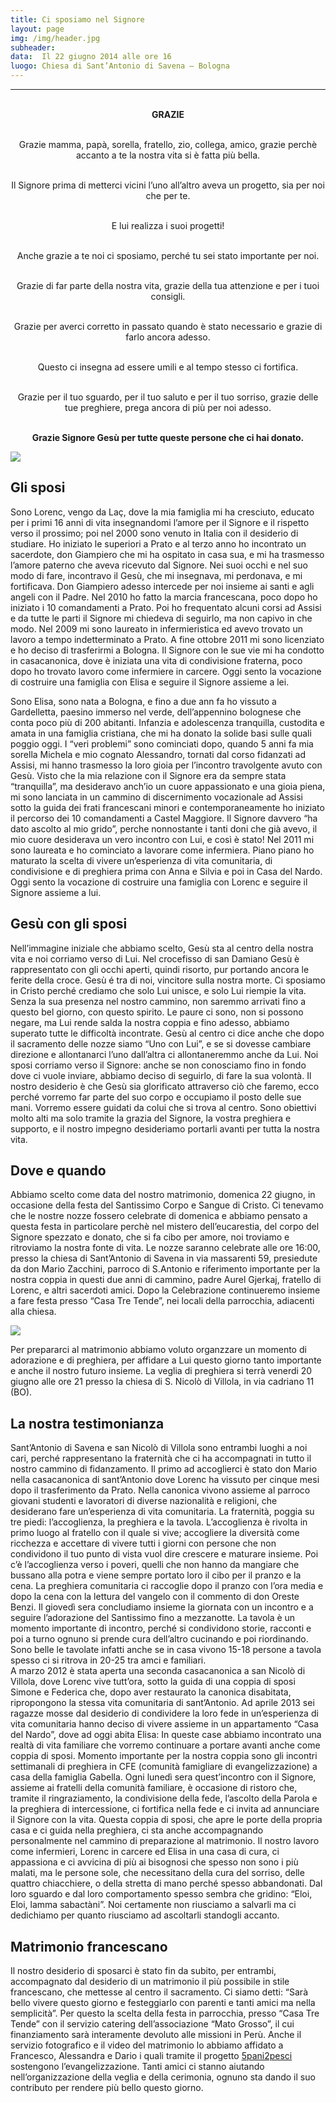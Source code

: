 ```yaml
---
title: Ci sposiamo nel Signore
layout: page
img: /img/header.jpg
subheader:
data:  Il 22 giugno 2014 alle ore 16
luogo: Chiesa di Sant’Antonio di Savena – Bologna
---
```


---

<div style="text-align:center;">
<br><b>GRAZIE</b><br><br>

Grazie mamma, papà, sorella, fratello, zio, collega, amico, 
grazie perchè accanto a te la nostra vita si è fatta più bella.<br><br>

Il Signore prima di metterci vicini l’uno all’altro aveva un progetto, sia per noi che per te.<br><br>

E lui realizza i suoi progetti!<br><br>

Anche grazie a te noi ci sposiamo, perché tu sei stato importante per noi.<br><br>

Grazie di far parte della nostra vita, 
grazie della tua attenzione e per i tuoi consigli.<br><br>

Grazie per averci corretto in passato quando è stato necessario e grazie di farlo ancora adesso.<br><br>

Questo ci insegna ad essere umili e al tempo stesso ci fortifica.<br><br>

Grazie per il tuo sguardo, per il tuo saluto e per il tuo sorriso,
grazie delle tue preghiere, prega ancora di più per noi adesso.<br><br>

<b>Grazie Signore Gesù per tutte queste persone che ci hai donato.</b>

</div>

![](/img/elisaelorenc.jpg)

## Gli sposi

Sono Lorenc, vengo da Laç, dove la mia famiglia mi ha cresciuto, educato per i primi 16 anni di vita insegnandomi l’amore per il Signore e il rispetto verso il prossimo; poi nel 2000 sono venuto in Italia con il desiderio di studiare. Ho iniziato le superiori a Prato e al terzo anno ho incontrato un sacerdote, don Giampiero che mi ha ospitato in casa sua, e mi ha trasmesso l’amore paterno che aveva ricevuto dal Signore. Nei suoi occhi e nel suo modo di fare, incontravo il Gesù, che mi insegnava, mi perdonava, e mi fortificava. Don Giampiero adesso intercede per noi insieme ai santi e agli angeli con il Padre. 
Nel 2010 ho fatto la marcia francescana, poco dopo ho iniziato i 10 comandamenti a Prato. Poi ho frequentato alcuni corsi ad Assisi e da tutte le parti il Signore mi chiedeva di seguirlo, ma non capivo in che modo. Nel 2009 mi sono laureato in infermieristica ed avevo trovato un lavoro a tempo indetterminato a Prato.  A fine ottobre 2011 mi sono licenziato e ho deciso di trasferirmi a Bologna. Il Signore con le sue vie mi ha condotto in casacanonica, dove è iniziata una vita di condivisione fraterna, poco dopo ho trovato lavoro come infermiere in carcere. 
Oggi sento la vocazione di costruire una famiglia con Elisa e seguire il Signore assieme a lei.

Sono Elisa, sono nata a Bologna, e fino a due ann fa ho vissuto a Gardelletta, paesino immerso nel verde, dell’appennino bolognese che conta poco più di 200 abitanti.
Infanzia e adolescenza tranquilla, custodita e amata in una famiglia cristiana, che mi ha donato la solide basi sulle quali poggio oggi. I “veri problemi” sono cominciati dopo, quando 5 anni fa mia sorella Michela e mio cognato Alessandro, tornati dal corso fidanzati ad Assisi, mi hanno trasmesso la loro gioia per l’incontro travolgente avuto con Gesù. Visto che la mia relazione con il Signore era da sempre stata “tranquilla”, ma desideravo anch’io un cuore appassionato e una gioia piena, mi sono lanciata in un cammino di discernimento vocazionale ad Assisi sotto la guida dei frati francescani minori e contemporaneamente ho iniziato il percorso dei 10 comandamenti a Castel Maggiore. Il Signore davvero “ha dato ascolto al mio grido”, perche nonnostante i tanti doni che già avevo, il mio cuore desiderava un vero incontro con Lui, e così è stato!
Nel 2011 mi sono laureata e ho cominciato a lavorare come infermiera. Piano piano ho maturato la scelta di vivere un’esperienza di vita comunitaria, di condivisione e di preghiera  prima con Anna e Silvia e poi in Casa del Nardo.
Oggi sento la vocazione di costruire una famiglia con Lorenc e seguire il Signore assieme a lui.

## Gesù con gli sposi

Nell’immagine iniziale che abbiamo scelto, Gesù sta al centro della nostra vita e noi corriamo verso di Lui. Nel crocefisso di san Damiano Gesù è rappresentato con gli occhi aperti, quindi risorto, pur portando ancora le ferite della croce. Gesù é tra di noi, vincitore sulla nostra morte.
Ci sposiamo in Cristo perché crediamo che solo Lui unisce, e solo Lui riempie la vita. Senza la sua presenza nel nostro cammino, non saremmo arrivati fino a questo bel giorno, con questo spirito. Le paure ci sono, non si possono negare, ma Lui rende salda la nostra coppia e fino adesso, abbiamo superato tutte le difficoltà incontrate.
Gesù al centro ci dice anche che dopo il sacramento delle nozze siamo “Uno con Lui”, e se si dovesse cambiare direzione e allontanarci l’uno dall’altra ci allontaneremmo anche da Lui.
Noi sposi corriamo verso il Signore: anche se non conosciamo fino in fondo dove ci vuole inviare, abbiamo deciso di seguirlo, di fare la sua volontà. Il nostro desiderio è che Gesù sia glorificato attraverso ciò che faremo, ecco perché vorremo far parte del suo corpo e occupiamo il posto delle sue mani. Vorremo essere guidati da colui che si trova al centro.
Sono obiettivi molto alti ma solo tramite la grazia del Signore, la vostra preghiera e supporto, e il nostro impegno desideriamo portarli avanti per tutta la nostra vita.


## Dove e quando

Abbiamo scelto come data del nostro matrimonio, domenica 22 giugno, in occasione della festa del Santissimo Corpo e Sangue di Cristo. Ci tenevamo che le nostre nozze fossero celebrate di domenica e abbiamo pensato a questa festa in particolare perchè nel mistero dell’eucarestia, del corpo del Signore spezzato e donato, che si fa cibo per amore, noi troviamo e ritroviamo la nostra fonte di vita. 
Le nozze saranno celebrate alle ore 16:00, presso la chiesa di Sant’Antonio di Savena in via massarenti 59, presiedute da don Mario Zacchini, parroco di S.Antonio e riferimento importante per la nostra coppia in questi due anni di cammino, padre Aurel Gjerkaj, fratello di Lorenc, e altri sacerdoti amici. Dopo la Celebrazione continueremo insieme a fare festa presso “Casa Tre Tende”, nei locali della parrocchia, adiacenti alla chiesa. 


[![](/img/mappa.png)](https://maps.google.it/maps?q=via+g+massarenti+59+bologna&ie=UTF-8&hq=&hnear=0x477e2b4b66f8db55:0xfce3e074c8f281d0,Via+Giuseppe+Massarenti,+59,+40138+Bologna&gl=it&ei=g1uDU-tYsuSwBPDLgcgG&ved=0CDAQ8gEwAA)

Per prepararci al matrimonio abbiamo voluto organzzare un momento di adorazione e di preghiera, per affidare a Lui questo giorno tanto importante e anche il nostro futuro insieme. La veglia di preghiera si terrà venerdi 20 giugno alle ore 21 presso la chiesa di S. Nicolò di Villola, in via cadriano 11 (BO).

## La nostra testimonianza

Sant’Antonio di Savena e san Nicolò di Villola sono entrambi luoghi a noi cari, perché rappresentano la fraternità che ci ha accompagnati in tutto il nostro cammino di fidanzamento.
Il primo ad accoglierci è stato don Mario nella casacanonica di sant’Antonio dove Lorenc ha vissuto per cinque mesi dopo il trasferimento da Prato. Nella canonica vivono assieme al parroco giovani studenti e lavoratori di diverse nazionalità e religioni, che desiderano fare un’esperienza di vita comunitaria.
La fraternità, poggia su tre piedi: l’accoglienza, la preghiera e la tavola. 
L’accoglienza è rivolta in primo luogo al fratello con il quale si vive; accogliere la diversità come ricchezza e accettare di vivere tutti i giorni con persone che non condividono il tuo punto di vista vuol dire crescere e maturare insieme. Poi c’è l’accoglienza verso i poveri, quelli che non hanno da mangiare che bussano alla potra e viene sempre portato loro il cibo per il pranzo e la cena.
La preghiera comunitaria ci raccoglie dopo il pranzo con l’ora media e dopo la cena con la lettura del vangelo con il commento di don Oreste Benzi. Il giovedì sera concludiamo insieme la giornata con un incontro e a seguire l’adorazione del Santissimo fino a mezzanotte.
La tavola è un momento importante di incontro, perché si condividono storie, racconti e poi a turno ognuno si prende cura dell’altro cucinando e poi riordinando. Sono belle le tavolate infatti anche se in casa vivono 15-18 persone a tavola spesso ci si ritrova in 20-25 tra amci e familiari.  
A marzo 2012 è stata aperta una seconda casacanonica a san Nicolò di Villola, dove Lorenc vive tutt’ora, sotto la guida di una coppia di sposi Simone e Federica  che, dopo aver restaurato la canonica disabitata, ripropongono la stessa vita comunitaria di sant’Antonio. Ad aprile 2013 sei ragazze mosse dal desiderio di condividere la loro fede in un’esperienza di vita comunitaria hanno deciso di vivere assieme in un appartamento “Casa del Nardo”, dove ad oggi abita Elisa:
In queste case abbiamo incontrato una realtà di vita familiare che vorremo continuare a portare avanti anche come coppia di sposi.
Momento importante per la nostra coppia sono gli incontri settimanali di preghiera in CFE (comunità famigliare di evangelizzazione) a casa della famiglia Gabella. Ogni lunedì sera quest’incontro con il Signore, assieme ai fratelli della comunità familiare, è occasione di ristoro che, tramite il ringraziamento, la condivisione della fede, l’ascolto della Parola e la preghiera di intercessione, ci fortifica nella fede e ci invita ad annunciare il Signore con la vita. Questa coppia di sposi, che apre le porte della propria casa e ci guida nella preghiera, ci sta anche accompagnando personalmente nel cammino di preparazione al matrimonio.
Il nostro lavoro come infermieri, Lorenc in carcere ed Elisa in una casa di cura, ci appassiona e ci avvicina di più ai bisognosi che spesso non sono i più malati, ma le persone sole, che necessitano della cura del sorriso, delle quattro chiacchiere, o della stretta di mano perché spesso abbandonati. Dal loro sguardo e dal loro comportamento spesso sembra che gridino: “Eloi, Eloi, lamma sabactàni”. Noi certamente non riusciamo a salvarli ma ci dedichiamo per quanto riusciamo ad ascoltarli standogli accanto.

## Matrimonio francescano

Il nostro desiderio di sposarci è stato fin da subito, per entrambi, accompagnato dal desiderio di un matrimonio il più possibile in stile francescano, che mettesse al centro il sacramento. Ci siamo detti: “Sarà bello vivere questo giorno e festeggiarlo con parenti e tanti amici ma nella semplicità”. Per questo la scelta della festa in parrocchia, presso “Casa Tre Tende” con il servizio catering dell’associazione “Mato Grosso”, il cui finanziamento sarà interamente devoluto alle missioni in Perù. 
Anche il servizio fotografico e il video del matrimonio lo abbiamo affidato a Francesco, Alessandra e Dario i quali tramite il progetto [5pani2pesci](http://5p2p.it) sostengono l’evangelizzazione.
Tanti amici ci stanno aiutando nell’organizzazione della veglia e della cerimonia, ognuno sta dando il suo contributo per rendere più bello questo giorno. 

